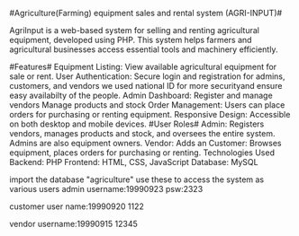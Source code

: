 #Agriculture(Farming) equipment sales and rental system (AGRI-INPUT)#

AgriInput is a web-based system for selling and renting agricultural equipment, developed using PHP. This system helps farmers and agricultural businesses access essential tools and machinery efficiently.

#Features#
Equipment Listing: View available agricultural equipment for sale or rent.
User Authentication: Secure login and registration for admins, customers, and vendors we used national ID for more securityand ensure easy availabilty of the people.
Admin Dashboard:
Register and manage vendors
Manage products and stock
Order Management: Users can place orders for purchasing or renting equipment.
Responsive Design: Accessible on both desktop and mobile devices.
#User Roles#
Admin: Registers vendors, manages products and stock, and oversees the entire system. Admins are also equipment owners.
Vendor: Adds an
Customer: Browses equipment, places orders for purchasing or renting.
Technologies Used
Backend: PHP
Frontend: HTML, CSS, JavaScript
Database: MySQL

import the database "agriculture"
use these  to access the system as various users
admin
username:19990923
psw:2323

customer
user name:19990920
1122

vendor
username:19990915
12345




